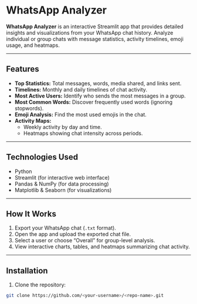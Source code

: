 # WhatsApp Analyzer

**WhatsApp Analyzer** is an interactive Streamlit app that provides detailed insights and visualizations from your WhatsApp chat history. Analyze individual or group chats with message statistics, activity timelines, emoji usage, and heatmaps.  

---

## Features

- **Top Statistics:** Total messages, words, media shared, and links sent.  
- **Timelines:** Monthly and daily timelines of chat activity.  
- **Most Active Users:** Identify who sends the most messages in a group.  
- **Most Common Words:** Discover frequently used words (ignoring stopwords).  
- **Emoji Analysis:** Find the most used emojis in the chat.  
- **Activity Maps:**  
  - Weekly activity by day and time.  
  - Heatmaps showing chat intensity across periods.

---

## Technologies Used

- Python  
- Streamlit (for interactive web interface)  
- Pandas & NumPy (for data processing)  
- Matplotlib & Seaborn (for visualizations)  

---

## How It Works

1. Export your WhatsApp chat (`.txt` format).  
2. Open the app and upload the exported chat file.  
3. Select a user or choose “Overall” for group-level analysis.  
4. View interactive charts, tables, and heatmaps summarizing chat activity.  

---

## Installation

1. Clone the repository:

```bash
git clone https://github.com/<your-username>/<repo-name>.git
